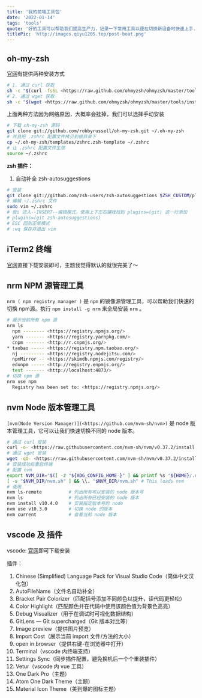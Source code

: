 ```yaml
---
title: '我的前端工具包'
date: '2022-01-14'
tags: 'tools'
quote: '好的工具可以帮助我们提高生产力，记录一下常用工具以便在切换新设备时快速上手...'
titlePic: 'http://images.qiyu1205.top/post-boat.png'
---
```


## oh-my-zsh

[官网](https://ohmyz.sh/)有提供两种安装方式

```bash
# 1. 通过 curl 获取
sh -c "$(curl -fsSL <https://raw.github.com/ohmyzsh/ohmyzsh/master/tools/install.sh>)"
# 2. 通过 wget 获取
sh -c "$(wget <https://raw.github.com/ohmyzsh/ohmyzsh/master/tools/install.sh> -O -)"
```

上面两种方法因为网络原因，大概率会挂掉，我们可以选择手动安装

```bash
# 下载 oh-my-zsh 源码
git clone git://github.com/robbyrussell/oh-my-zsh.git ~/.oh-my-zsh
# 并且把 .zshrc 配置文件拷贝到根目录下
cp ~/.oh-my-zsh/templates/zshrc.zsh-template ~/.zshrc
# 让 .zshrc 配置文件生效
source ~/.zshrc
```

**zsh 插件：**

1. 自动补全 zsh-autosuggestions

```bash
# 安装
git clone git://github.com/zsh-users/zsh-autosuggestions $ZSH_CUSTOM/plugins/zsh-autosuggestions
# 编辑 ~/.zshrc 文件
sudo vim ~/.zshrc
# 按i 进入--INSERT--编辑模式，使用上下左右键找找到 plugins=(git) 这一行添加
# plugins=(git zsh-autosuggestions)
# ESC 回到正常模式
# :wq 保存并退出 vim
```

## iTerm2 终端

[官网](https://iterm2.com/)直接下载安装即可，主题我觉得默认的就很完美了～

## nrm NPM 源管理工具

`nrm ( npm registry manager )` 是 `npm` 的镜像源管理工具，可以帮助我们快速的切换 npm源。执行 `npm install -g nrm` 来全局安装 `nrm` 。

```bash
# 展示当前所有 npm 源
nrm ls
  npm -------- <https://registry.npmjs.org/>
  yarn ------- <https://registry.yarnpkg.com/>
  cnpm ------- <http://r.cnpmjs.org/>
* taobao ----- <https://registry.npm.taobao.org/>
  nj --------- <https://registry.nodejitsu.com/>
  npmMirror -- <https://skimdb.npmjs.com/registry/>
  edunpm ----- <http://registry.enpmjs.org/>
  test ------- <http://localhost:4873/>
# 切换 npm 源
nrm use npm
  Registry has been set to: <https://registry.npmjs.org/>
```

## nvm Node 版本管理工具

`[nvm(Node Version Manager)](<https://github.com/nvm-sh/nvm>)` 是 node 版本管理工具，它可以让我们快速切换不同的 node 版本。

```bash
# 通过 curl 安装
curl -o- <https://raw.githubusercontent.com/nvm-sh/nvm/v0.37.2/install.sh> | bash
# 通过 wget 安装
wget -qO- <https://raw.githubusercontent.com/nvm-sh/nvm/v0.37.2/install.sh> | bash
# 安装成功后重启终端
# 配置 nvm
export NVM_DIR="$([ -z "${XDG_CONFIG_HOME-}" ] && printf %s "${HOME}/.nvm" || printf %s "${XDG_CONFIG_HOME}/nvm")"
[ -s "$NVM_DIR/nvm.sh" ] && \\. "$NVM_DIR/nvm.sh" # This loads nvm
# 使用
nvm ls-remote          # 列出所有可以安装的 node 版本号
nvm ls                 # 列出所有已经安装的 node 版本
nvm install v10.4.0    # 安装指定版本号的 node
nvm use v10.3.0        # 切换 node 的版本
nvm current            # 查看当前 node 版本
```

## vscode 及 插件

vscode: [官网](https://code.visualstudio.com/)即可下载安装

插件：

1. Chinese (Simplified) Language Pack for Visual Studio Code（简体中文汉化包）
2. AutoFileName（文件名自动补全）
3. Bracket Pair Colorizer（匹配括号添加不同颜色以提升，读代码更轻松）
4. Color Highlight（匹配颜色并在代码中使用该颜色值为背景色高亮）
5. Debug Visualizer（用于在调试时可视化数据结构）
6. GitLens — Git supercharged（Git 版本对比等）
7. Image preview（提供图片预览）
8. Import Cost（展示当前 import 文件/方法的大小）
9. open in browser（提供右键-在浏览器中打开）
10. Terminal（vscode 内终端支持）
11. Settings Sync（同步插件配置，避免换机后一个个重装插件）
12. Vetur（vscode 内 vue 工具）
13. One Dark Pro（主题）
14. Atom One Dark Theme（主题）
15. Material Icon Theme（美到爆的图标主题）

